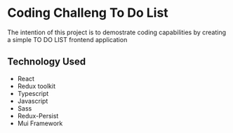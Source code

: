 # Coding Challeng To Do List

The intention of this project is to demostrate coding capabilities by creating a simple TO DO LIST frontend application

## Technology Used

- React
- Redux toolkit
- Typescript
- Javascript
- Sass
- Redux-Persist
- Mui Framework
